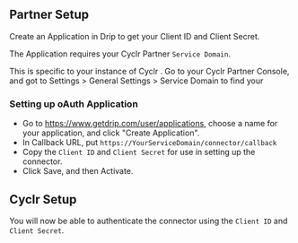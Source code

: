 
<section class="setup partner" markdown="1">

## Partner Setup

<div class="section-content" markdown="1">

Create an Application in Drip to get your Client ID and Client Secret.  

The Application requires  your Cyclr Partner `Service Domain`. 

This is specific to your instance of Cyclr . Go to your Cyclr Partner Console, and got to Settings > General Settings > Service Domain to find your 

### Setting up oAuth Application
- Go to https://www.getdrip.com/user/applications, choose a name for your application, and click "Create Application".
- In Callback URL, put ``https://YourServiceDomain/connector/callback`` 
- Copy the `Client ID` and `Client Secret` for use in setting up the connector.
- Click Save, and then Activate.

</div>

</section>

<section class="setup partner" markdown="1">

## Cyclr Setup

<div class="section-content" markdown="1">

You will now be able to authenticate the connector using the `Client ID` and `Client Secret`.

</div>

</section>
